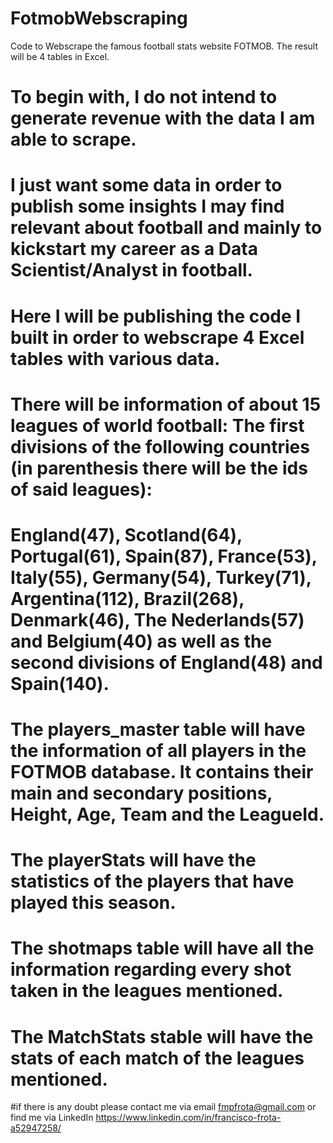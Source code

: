 # FotmobWebscraping
Code to Webscrape the famous football stats website FOTMOB. The result will be 4 tables in Excel.
# To begin with, I do not intend to generate revenue with the data I am able to scrape. 
# I just want some data in order to publish some insights I may find relevant about football and mainly to kickstart my career as a Data Scientist/Analyst in football.

# Here I will be publishing the code I built in order to webscrape 4 Excel tables with various data. 
# There will be information of about 15 leagues of world football: The first divisions of the following countries (in parenthesis there will be the ids of said leagues): 
# England(47), Scotland(64), Portugal(61), Spain(87), France(53), Italy(55), Germany(54), Turkey(71), Argentina(112), Brazil(268), Denmark(46), The Nederlands(57) and Belgium(40) as well as the second divisions of England(48) and Spain(140).

# The players_master table will have the information of all players in the FOTMOB database. It contains their main and secondary positions, Height, Age, Team and the LeagueId.
# The playerStats will have the statistics of the players that have played this season.
# The shotmaps table will have all the information regarding every shot taken in the leagues mentioned.
# The MatchStats stable will have the stats of each match of the leagues mentioned.

#if there is any doubt please contact me via email fmpfrota@gmail.com or find me via LinkedIn https://www.linkedin.com/in/francisco-frota-a52947258/
